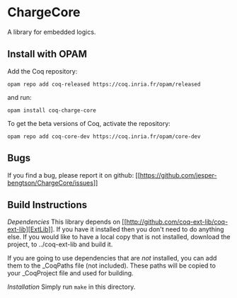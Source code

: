 ChargeCore
==========

A library for embedded logics.

Install with OPAM
-----------------
Add the Coq repository:

    opam repo add coq-released https://coq.inria.fr/opam/released

and run:

    opam install coq-charge-core

To get the beta versions of Coq, activate the repository:

    opam repo add coq-core-dev https://coq.inria.fr/opam/core-dev

Bugs
----

If you find a bug, please report it on github: [[https://github.com/jesper-bengtson/ChargeCore/issues]]




Build Instructions
------------------

*Dependencies*
This library depends on [[http://github.com/coq-ext-lib/coq-ext-lib][ExtLib]].
If you have it installed then you don't need to do anything else. If you would
like to have a local copy that is not installed, download the project, to
../coq-ext-lib and build it.

If you are going to use dependencies that are *not* installed, you can add them
to the _CoqPaths file (not included). These paths will be copied to your
_CoqProject file and used for building.

*Installation*
Simply run ```make``` in this directory.
